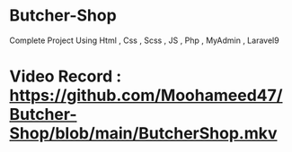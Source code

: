# Butcher-Shop
 Complete Project Using Html , Css , Scss , JS , Php , MyAdmin , Laravel9

# Video Record : https://github.com/Moohameed47/Butcher-Shop/blob/main/ButcherShop.mkv

